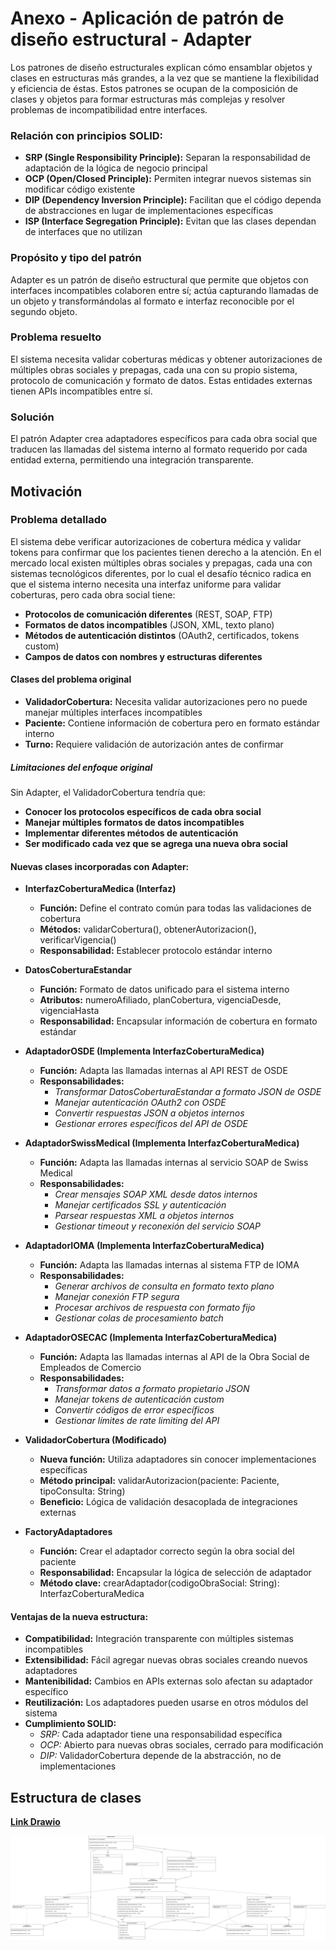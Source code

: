 # Anexo - Aplicación de patrón de diseño estructural - Adapter

Los patrones de diseño estructurales explican cómo ensamblar objetos y clases en estructuras más grandes, a la vez que se mantiene la flexibilidad y eficiencia de éstas. Estos patrones se ocupan de la composición de clases y objetos para formar estructuras más complejas y resolver problemas de incompatibilidad entre interfaces.

### Relación con principios SOLID:

+ **SRP (Single Responsibility Principle):** Separan la responsabilidad de adaptación de la lógica de negocio principal
+ **OCP (Open/Closed Principle):** Permiten integrar nuevos sistemas sin modificar código existente
+ **DIP (Dependency Inversion Principle):** Facilitan que el código dependa de abstracciones en lugar de implementaciones específicas
+ **ISP (Interface Segregation Principle):** Evitan que las clases dependan de interfaces que no utilizan

### Propósito y tipo del patrón

Adapter es un patrón de diseño estructural que permite que objetos con interfaces incompatibles colaboren entre sí; actúa capturando llamadas de un objeto y transformándolas al formato e interfaz reconocible por el segundo objeto.

### Problema resuelto

El sistema necesita validar coberturas médicas y obtener autorizaciones de múltiples obras sociales y prepagas, cada una con su propio sistema, protocolo de comunicación y formato de datos. Estas entidades externas tienen APIs incompatibles entre sí.

### Solución

El patrón Adapter crea adaptadores específicos para cada obra social que traducen las llamadas del sistema interno al formato requerido por cada entidad externa, permitiendo una integración transparente.

## Motivación

### Problema detallado

El sistema debe verificar autorizaciones de cobertura médica y validar tokens para confirmar que los pacientes tienen derecho a la atención. En el mercado local existen múltiples obras sociales y prepagas, cada una con sistemas tecnológicos diferentes, por lo cual el desafío técnico radica en que el sistema interno necesita una interfaz uniforme para validar coberturas, pero cada obra social tiene:

  - **Protocolos de comunicación diferentes** (REST, SOAP, FTP)
  - **Formatos de datos incompatibles** (JSON, XML, texto plano)
  - **Métodos de autenticación distintos** (OAuth2, certificados, tokens custom)
  - **Campos de datos con nombres y estructuras diferentes**

#### Clases del problema original

+ **ValidadorCobertura:** Necesita validar autorizaciones pero no puede manejar múltiples interfaces incompatibles
+ **Paciente:** Contiene información de cobertura pero en formato estándar interno
+ **Turno:** Requiere validación de autorización antes de confirmar

##### Limitaciones del enfoque original

Sin Adapter, el ValidadorCobertura tendría que:

+ **Conocer los protocolos específicos de cada obra social**
+ **Manejar múltiples formatos de datos incompatibles**
+ **Implementar diferentes métodos de autenticación**
+ **Ser modificado cada vez que se agrega una nueva obra social**

#### Nuevas clases incorporadas con Adapter:

+ **InterfazCoberturaMedica (Interfaz)**
  - **Función:** Define el contrato común para todas las validaciones de cobertura
  - **Métodos:** validarCobertura(), obtenerAutorizacion(), verificarVigencia()
  - **Responsabilidad:** Establecer protocolo estándar interno

+ **DatosCoberturaEstandar**
  - **Función:** Formato de datos unificado para el sistema interno
  - **Atributos:** numeroAfiliado, planCobertura, vigenciaDesde, vigenciaHasta
  - **Responsabilidad:** Encapsular información de cobertura en formato estándar

+ **AdaptadorOSDE (Implementa InterfazCoberturaMedica)**
  - **Función:** Adapta las llamadas internas al API REST de OSDE
  - **Responsabilidades:**
      * *Transformar DatosCoberturaEstandar a formato JSON de OSDE*
      * *Manejar autenticación OAuth2 con OSDE*
      * *Convertir respuestas JSON a objetos internos*
      * *Gestionar errores específicos del API de OSDE*
  
+ **AdaptadorSwissMedical (Implementa InterfazCoberturaMedica)**
  - **Función:** Adapta las llamadas internas al servicio SOAP de Swiss Medical
  - **Responsabilidades:**
      * *Crear mensajes SOAP XML desde datos internos*
      * *Manejar certificados SSL y autenticación*
      * *Parsear respuestas XML a objetos internos*
      * *Gestionar timeout y reconexión del servicio SOAP*

+ **AdaptadorIOMA (Implementa InterfazCoberturaMedica)**
  - **Función:** Adapta las llamadas internas al sistema FTP de IOMA
  - **Responsabilidades:**
      * *Generar archivos de consulta en formato texto plano*
      * *Manejar conexión FTP segura*
      * *Procesar archivos de respuesta con formato fijo*
      * *Gestionar colas de procesamiento batch*

+ **AdaptadorOSECAC (Implementa InterfazCoberturaMedica)**
  - **Función:** Adapta las llamadas internas al API de la Obra Social de Empleados de Comercio
  - **Responsabilidades:**
      * *Transformar datos a formato propietario JSON*
      * *Manejar tokens de autenticación custom*
      * *Convertir códigos de error específicos*
      * *Gestionar límites de rate limiting del API*
        
+ **ValidadorCobertura (Modificado)**
  - **Nueva función:** Utiliza adaptadores sin conocer implementaciones específicas
  - **Método principal:** validarAutorizacion(paciente: Paciente, tipoConsulta: String)
  - **Beneficio:** Lógica de validación desacoplada de integraciones externas

+ **FactoryAdaptadores**
  - **Función:** Crear el adaptador correcto según la obra social del paciente
  - **Responsabilidad:** Encapsular la lógica de selección de adaptador
  - **Método clave:** crearAdaptador(codigoObraSocial: String): InterfazCoberturaMedica

#### Ventajas de la nueva estructura:

+ **Compatibilidad:** Integración transparente con múltiples sistemas incompatibles
+ **Extensibilidad:** Fácil agregar nuevas obras sociales creando nuevos adaptadores
+ **Mantenibilidad:** Cambios en APIs externas solo afectan su adaptador específico
+ **Reutilización:** Los adaptadores pueden usarse en otros módulos del sistema
+ **Cumplimiento SOLID:**
    - *SRP:* Cada adaptador tiene una responsabilidad específica
    - *OCP:* Abierto para nuevas obras sociales, cerrado para modificación
    - *DIP:* ValidadorCobertura depende de la abstracción, no de implementaciones

## Estructura de clases

[**Link Drawio**](https://drive.google.com/file/d/1DKKe1LnGOIaIINMSfJti88rqcaooNr8S/view?usp=sharing)

![State](imagenes/ADAPTER.jpg)

